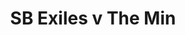 ---
year: "2007"
serialNumber: "0" 
game: "SB Exiles"
title: "SB Exiles v The Min"
gameLocation: ""
gameDate: ""
result: ""
resultType: ""
type: "game"
---